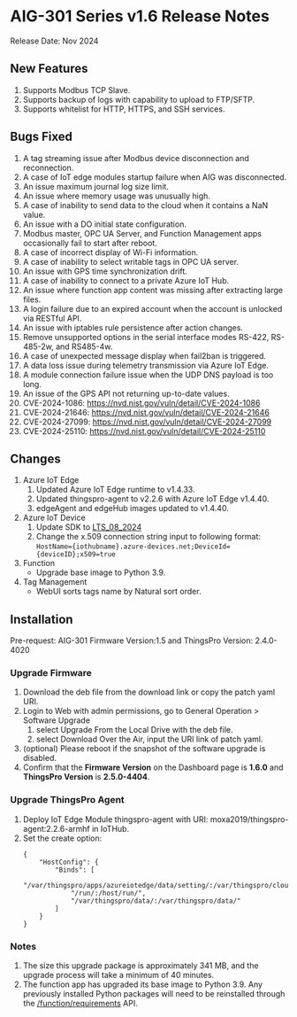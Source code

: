 # AIG-301 Series v1.6 Release Notes

Release Date: Nov 2024

## New Features

1. Supports Modbus TCP Slave.
2. Supports backup of logs with capability to upload to FTP/SFTP.
3. Supports whitelist for HTTP, HTTPS, and SSH services.

## Bugs Fixed

1. A tag streaming issue after Modbus device disconnection and reconnection.
2. A case of IoT edge modules startup failure when AIG was disconnected.
3. An issue maximum journal log size limit.
4. An issue where memory usage was unusually high.
5. A case of inability to send data to the cloud when it contains a NaN value.
6. An issue with a DO initial state configuration.
7. Modbus master, OPC UA Server, and Function Management apps occasionally fail to start after reboot.
8. A case of incorrect display of Wi-Fi information.
9. A case of inability to select writable tags in OPC UA server.
10. An issue with GPS time synchronization drift.
11. A case of inability to connect to a private Azure IoT Hub.
12. An issue where function app content was missing after extracting large files.
13. A login failure due to an expired account when the account is unlocked via RESTful API.
14. An issue with iptables rule persistence after action changes.
15. Remove unsupported options in the serial interface modes RS-422, RS-485-2w, and RS485-4w.
16. A case of unexpected message display when fail2ban is triggered.
17. A data loss issue during telemetry transmission via Azure IoT Edge.
18. A module connection failure issue when the UDP DNS payload is too long.
19. An issue of the GPS API not returning up-to-date values.
20. CVE-2024-1086: https://nvd.nist.gov/vuln/detail/CVE-2024-1086
21. CVE-2024-21646: https://nvd.nist.gov/vuln/detail/CVE-2024-21646
22. CVE-2024-27099: https://nvd.nist.gov/vuln/detail/CVE-2024-27099
23. CVE-2024-25110: https://nvd.nist.gov/vuln/detail/CVE-2024-25110

## Changes

1. Azure IoT Edge
   1. Updated Azure IoT Edge runtime to v1.4.33.
   2. Updated thingspro-agent to v2.2.6 with Azure IoT Edge v1.4.40.
   3. edgeAgent and edgeHub images updated to v1.4.40.
2. Azure IoT Device
   1. Update SDK to [LTS_08_2024](https://github.com/Azure/azure-iot-sdk-c/releases/tag/LTS_08_2024)
   2. Change the x.509 connection string input to following format:</br>
      `HostName={iothubname}.azure-devices.net;DeviceId={deviceID};x509=true`
3. Function
   * Upgrade base image to Python 3.9.
4. Tag Management
   * WebUI sorts tags name by Natural sort order.

## Installation
Pre-request: AIG-301 Firmware Version:1.5 and ThingsPro Version: 2.4.0-4020

### Upgrade Firmware
1. Download the deb file from the download link or copy the patch yaml URI.
2. Login to Web with admin permissions, go to General Operation > Software Upgrade
   1. select Upgrade From the Local Drive with the deb file.
   2. select Download Over the Air, input the URI link of patch yaml.
3. (optional) Please reboot if the snapshot of the software upgrade is disabled.
4. Confirm that the **Firmware Version** on the Dashboard page is **1.6.0** and **ThingsPro Version** is **2.5.0-4404**.

### Upgrade ThingsPro Agent
1. Deploy IoT Edge Module thingspro-agent with URI: moxa2019/thingspro-agent:2.2.6-armhf in IoTHub.
2. Set the create option:
    ```
    {
        "HostConfig": {
            "Binds": [
                "/var/thingspro/apps/azureiotedge/data/setting/:/var/thingspro/cloud/setting/",
                "/run/:/host/run/",
                "/var/thingspro/data/:/var/thingspro/data/"
            ]
        }
    }
    ```

### Notes

1. The size this upgrade package is approximately 341 MB, and the upgrade process will take a minimum of 40 minutes.
2. The function app has upgraded its base image to Python 3.9. Any previously installed Python packages will need to be reinstalled through the [/function/requirements](https://tpe-tiger.github.io/AIG301/V1.6/function/#/default/put_function_requirements) API.
